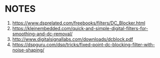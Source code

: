 # NOTES

1. https://www.dsprelated.com/freebooks/filters/DC_Blocker.html
2. https://kleinembedded.com/quick-and-simple-digital-filters-for-smoothing-and-dc-removal/
3. http://www.digitalsignallabs.com/downloads/dcblock.pdf
4. https://dspguru.com/dsp/tricks/fixed-point-dc-blocking-filter-with-noise-shaping/

